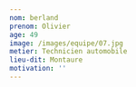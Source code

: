 ```yaml
---
nom: berland
prenom: Olivier
age: 49
image: /images/equipe/07.jpg
metier: Technicien automobile
lieu-dit: Montaure
motivation: ''
---
```


